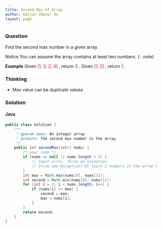 ```yaml
---
title: Second Max of Array
author: Haijun (Navy) Su
layout: page
---
```

### Question
Find the second max number in a given array.

<i class="fa fa-info-circle" aria-hidden="true"></i> Notice
You can assume the array contains at least two numbers.
{: .note}

**Example**
Given <font style="color: #C72541; background: #F9F2F4;">[1, 3, 2, 4] </font>, return <font style="color: #C72541; background: #F9F2F4;">3 </font>.
Given <font style="color: #C72541; background: #F9F2F4;">[1, 2] </font>, return <font style="color: #C72541; background: #F9F2F4;">1 </font>.

### Thinking
* Max value can be duplicate values

### Solution
#### Java
~~~ java
public class Solution {
    /**
     * @param nums: An integer array.
     * @return: The second max number in the array.
     */
    public int secondMax(int[] nums) {
        /* your code */
        if (nums == null || nums.length < 2) {
            // Input error. Throw an exception
            // throw new Exception("At least 2 numbers in the array")
        }
        int max = Math.max(nums[0], nums[1]);
        int second = Math.min(nums[0], nums[1]);
        for (int i = 2; i < nums.length; i++) {
            if (nums[i] >= max) {
                second = max;
                max = nums[i];
            }
        }
        return second;
    }
}
~~~
